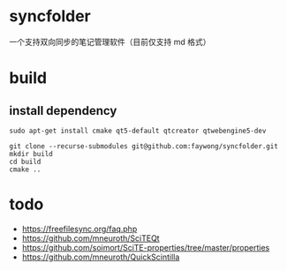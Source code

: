 # syncfolder
一个支持双向同步的笔记管理软件（目前仅支持 md 格式）

# build

## install dependency

```shell
sudo apt-get install cmake qt5-default qtcreator qtwebengine5-dev
```

```shell
git clone --recurse-submodules git@github.com:faywong/syncfolder.git
mkdir build
cd build
cmake ..
```

# todo
* https://freefilesync.org/faq.php
* https://github.com/mneuroth/SciTEQt
* https://github.com/soimort/SciTE-properties/tree/master/properties
* https://github.com/mneuroth/QuickScintilla
